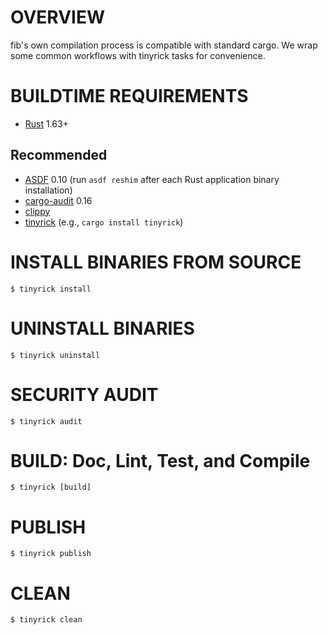 # OVERVIEW

fib's own compilation process is compatible with standard cargo. We wrap some common workflows with tinyrick tasks for convenience.

# BUILDTIME REQUIREMENTS

* [Rust](https://www.rust-lang.org/en-US/) 1.63+

## Recommended

* [ASDF](https://asdf-vm.com/) 0.10 (run `asdf reshim` after each Rust application binary installation)
* [cargo-audit](https://crates.io/crates/cargo-audit) 0.16
* [clippy](https://github.com/rust-lang-nursery/rust-clippy)
* [tinyrick](https://github.com/mcandre/tinyrick) (e.g., `cargo install tinyrick`)

# INSTALL BINARIES FROM SOURCE

```console
$ tinyrick install
```

# UNINSTALL BINARIES

```console
$ tinyrick uninstall
```

# SECURITY AUDIT

```console
$ tinyrick audit
```

# BUILD: Doc, Lint, Test, and Compile

```console
$ tinyrick [build]
```

# PUBLISH

```console
$ tinyrick publish
```

# CLEAN

```console
$ tinyrick clean
```
